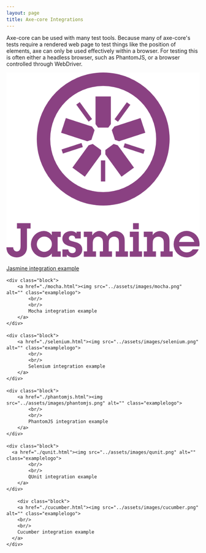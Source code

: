 ```yaml
---
layout: page
title: Axe-core Integrations
---
```


Axe-core can be used with many test tools. Because many of axe-core's tests require a rendered web page to test things like the position of elements, axe can only be used effectively within a browser. For testing this is often either a headless browser, such as PhantomJS, or a browser controlled through WebDriver.

<div class="allblocks">
	<div class="block">
		<a href="./jasmine.html"><img src="../assets/images/jasmine.png" alt="" class="examplelogo">
	  	<br/>
	    <br/>
	    Jasmine integration example
	  </a>
	</div>

	<div class="block">
		<a href="./mocha.html"><img src="../assets/images/mocha.png" alt="" class="examplelogo"> 
			<br/>
			<br/>
			Mocha integration example
		</a>	
	</div>

	<div class="block">
		<a href="./selenium.html"><img src="../assets/images/selenium.png" alt="" class="examplelogo">
			<br/>
			<br/>
			Selenium integration example
		</a>	
	</div>

	<div class="block">
		<a href="./phantomjs.html"><img src="../assets/images/phantomjs.png" alt="" class="examplelogo">
			<br/>
			<br/>
			PhantomJS integration example
		</a>	
	</div>

	<div class="block">
	  <a href="./qunit.html"><img src="../assets/images/qunit.png" alt="" class="examplelogo"> 
			<br/>
			<br/>
			QUnit integration example
		</a>
	</div>

		<div class="block">
		<a href="./cucumber.html"><img src="../assets/images/cucumber.png" alt="" class="examplelogo">
	  	<br/>
	    <br/>
	    Cucumber integration example
	  </a>
	</div>
</div>